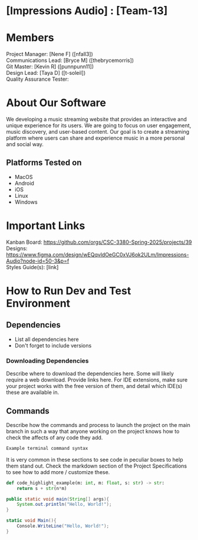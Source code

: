 # [Impressions Audio] : [Team-13]
# Members
Project Manager: [Nene F] ([nfall3])\
Communications Lead: [Bryce M] ([thebrycemorris])\
Git Master: [Kevin R] ([punnpunn11])\
Design Lead: [Taya D] ([t-soleil])\
Quality Assurance Tester:


# About Our Software
We developing a music streaming website that provides an interactive and unique experience for its users. We are going to focus on user engagement, music discovery, and user-based content. Our goal is to create a streaming platform where users can share and experience music in a more personal and social way.


## Platforms Tested on
- MacOS
- Android
- iOS
- Linux
- Windows
# Important Links
Kanban Board: https://github.com/orgs/CSC-3380-Spring-2025/projects/39 \
Designs: https://www.figma.com/design/wEQqvldOeGC0xVJ6ok2ULm/Impressions-Audio?node-id=50-3&p=f \
Styles Guide(s): [link]

# How to Run Dev and Test Environment

## Dependencies
- List all dependencies here
- Don't forget to include versions
### Downloading Dependencies
Describe where to download the dependencies here. Some will likely require a web download. Provide links here. For IDE extensions, make sure your project works with the free version of them, and detail which IDE(s) these are available in. 

## Commands
Describe how the commands and process to launch the project on the main branch in such a way that anyone working on the project knows how to check the affects of any code they add.

```sh
Example terminal command syntax
```

It is very common in these sections to see code in peculiar boxes to help them stand out. Check the markdown section of the Project Specifications to see how to add more / customize these.

```python
def code_highlight_example(m: int, m: float, s: str) -> str:
	return s + str(n*m)
```

```java
public static void main(String[] args){
	System.out.println("Hello, World!");
}
```

```c#
static void Main(){
	Console.WriteLine("Hello, World!");
}
```
